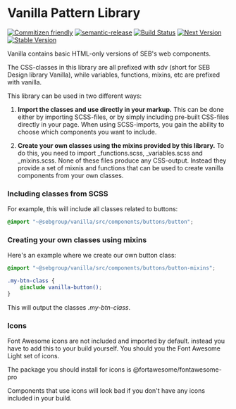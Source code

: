 # Vanilla Pattern Library

[![Commitizen friendly](https://img.shields.io/badge/commitizen-friendly-brightgreen.svg)](http://commitizen.github.io/cz-cli/)
[![semantic-release](https://img.shields.io/badge/%20%20%F0%9F%93%A6%F0%9F%9A%80-semantic--release-e10079.svg)](https://github.com/semantic-release/semantic-release)
[![Build Status](https://travis-ci.com/sebgroup/vanilla-pattern-library.svg?branch=dev)](https://https://travis-ci.com/sebgroup/vanilla-pattern-library)
[![Next Version](https://img.shields.io/npm/v/@sebgroup/vanilla/next.svg)](https://www.npmjs.com/package/@sebgroup/vanilla)
[![Stable Version](https://img.shields.io/npm/v/@sebgroup/vanilla/latest.svg)](https://www.npmjs.com/package/@sebgroup/vanilla)

Vanilla contains basic HTML-only versions of SEB's web components.

The CSS-classes in this library are all prefixed with sdv (short for SEB Design library Vanilla), while variables, functions, mixins, etc are prefixed with vanilla.

This library can be used in two different ways:
1. **Import the classes and use directly in your markup.** This can be done either by importing SCSS-files, or by simply including pre-built CSS-files directly in your page. When using SCSS-imports, you gain the ability to choose which components you want to include.

2. **Create your own classes using the mixins provided by this library.** To do this, you need to import _functions.scss, _variables.scss and _mixins.scss. None of these files produce any CSS-output. Instead they provide a set of mixnis and functions that can be used to create vanilla components from your own classes.

### Including classes from SCSS
For example, this will include all classes related to buttons:
```scss
@import "~@sebgroup/vanilla/src/components/buttons/button";
```

### Creating your own classes using mixins
Here's an example where we create our own button class:
```scss
@import "~@sebgroup/vanilla/src/components/buttons/button-mixins";

.my-btn-class {
    @include vanilla-button();
}
```
This will output the classes <i>.my-btn-class</i>.

### Icons
Font Awesome icons are not included and imported by default. instead you have to add this to your build yourself. You should you the Font Awesome Light set of icons.

The package you should install for icons is @fortawesome/fontawesome-pro

Components that use icons will look bad if you don't have any icons included in your build.
